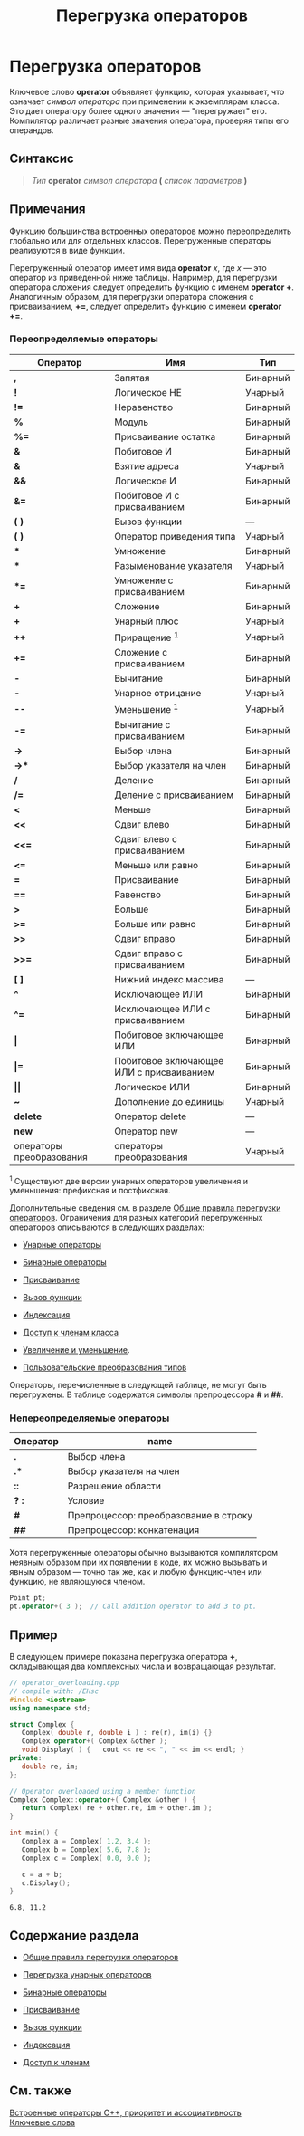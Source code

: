 ﻿---
title: Перегрузка операторов
ms.date: 11/04/2016
f1_keywords:
- operator_cpp
- operator
helpviewer_keywords:
- redefinable operators [C++]
- non-redefinable operators [C++]
- operator keyword [C++]
- operators [C++], overloading
- operator overloading
ms.assetid: 56ad4c4f-dd0c-45e0-adaa-08fe98cb1f8e
ms.openlocfilehash: d6a294af3ea7ef6085eae0f7069ea2d1fdbb30e4
ms.sourcegitcommit: 6052185696adca270bc9bdbec45a626dd89cdcdd
ms.translationtype: MT
ms.contentlocale: ru-RU
ms.lasthandoff: 10/31/2018
ms.locfileid: "50621745"
---
# <a name="operator-overloading"></a>Перегрузка операторов

Ключевое слово **operator** объявляет функцию, которая указывает, что означает *символ оператора* при применении к экземплярам класса. Это дает оператору более одного значения — "перегружает" его. Компилятор различает разные значения оператора, проверяя типы его операндов.

## <a name="syntax"></a>Синтаксис

> *Тип* **operator** *символ оператора* **(** *список параметров* **)**

## <a name="remarks"></a>Примечания

Функцию большинства встроенных операторов можно переопределить глобально или для отдельных классов. Перегруженные операторы реализуются в виде функции.

Перегруженный оператор имеет имя вида **operator** *x*, где *x* — это оператор из приведенной ниже таблицы. Например, для перегрузки оператора сложения следует определить функцию с именем **operator +**. Аналогичным образом, для перегрузки оператора сложения с присваиванием, **+=**, следует определить функцию с именем **operator +=**.

### <a name="redefinable-operators"></a>Переопределяемые операторы

|Оператор|Имя|Тип|
|--------------|----------|----------|
|**,**|Запятая|Бинарный|
|**\!**|Логическое НЕ|Унарный|
|**\!=**|Неравенство|Бинарный|
|**%**|Модуль |Бинарный|
|**%=**|Присваивание остатка|Бинарный|
|**&**|Побитовое И|Бинарный|
|**&**|Взятие адреса|Унарный|
|**&&**|Логическое И|Бинарный|
|**&=**|Побитовое И с присваиванием|Бинарный|
|**( )**|Вызов функции |—|
|**( )**|Оператор приведения типа|Унарный|
|**&#42;**|Умножение|Бинарный|
|**&#42;**|Разыменование указателя|Унарный|
|**&#42;=**|Умножение с присваиванием|Бинарный|
|**+**|Сложение|Бинарный|
|**+**|Унарный плюс|Унарный|
|**++**|Приращение <sup>1</sup>|Унарный|
|**+=**|Сложение с присваиванием|Бинарный|
|**-**|Вычитание|Бинарный|
|**-**|Унарное отрицание|Унарный|
|**--**|Уменьшение <sup>1</sup>|Унарный|
|**-=**|Вычитание с присваиванием|Бинарный|
|**->**|Выбор члена|Бинарный|
|**->&#42;**|Выбор указателя на член|Бинарный|
|**/**|Деление|Бинарный|
|**/=**|Деление с присваиванием|Бинарный|
|**\<**|Меньше|Бинарный|
|**<<**|Сдвиг влево|Бинарный|
|**<<=**|Сдвиг влево с присваиванием|Бинарный|
|**<=**|Меньше или равно|Бинарный|
|**=**|Присваивание|Бинарный|
|**==**|Равенство|Бинарный|
|**>**|Больше|Бинарный|
|**>=**|Больше или равно|Бинарный|
|**>>**|Сдвиг вправо|Бинарный|
|**>>=**|Сдвиг вправо с присваиванием|Бинарный|
|**[ ]**|Нижний индекс массива|—|
|**^**|Исключающее ИЛИ|Бинарный|
|**^=**|Исключающее ИЛИ с присваиванием|Бинарный|
|**&#124;**|Побитовое включающее ИЛИ|Бинарный|
|**&#124;=**|Побитовое включающее ИЛИ с присваиванием|Бинарный|
|**&#124;&#124;**|Логическое ИЛИ|Бинарный|
|**~**|Дополнение до единицы|Унарный|
|**delete**|Оператор delete|—|
|**new**|Оператор new|—|
|операторы преобразования|операторы преобразования|Унарный|

<sup>1</sup> Существуют две версии унарных операторов увеличения и уменьшения: префиксная и постфиксная.

Дополнительные сведения см. в разделе [Общие правила перегрузки операторов](../cpp/general-rules-for-operator-overloading.md). Ограничения для разных категорий перегруженных операторов описываются в следующих разделах:

- [Унарные операторы](../cpp/overloading-unary-operators.md)

- [Бинарные операторы](../cpp/binary-operators.md)

- [Присваивание](../cpp/assignment.md)

- [Вызов функции](../cpp/function-call-cpp.md)

- [Индексация](../cpp/subscripting.md)

- [Доступ к членам класса](../cpp/member-access.md)

- [Увеличение и уменьшение](../cpp/increment-and-decrement-operator-overloading-cpp.md).

- [Пользовательские преобразования типов](../cpp/user-defined-type-conversions-cpp.md)

Операторы, перечисленные в следующей таблице, не могут быть перегружены. В таблице содержатся символы препроцессора **#** и **##**.

### <a name="nonredefinable-operators"></a>Непереопределяемые операторы

|Оператор|name|
|-|-|
|**.**|Выбор члена|
|**.&#42;**|Выбор указателя на член|
|**::**|Разрешение области|
|**? :**|Условие|
|**#**|Препроцессор: преобразование в строку|
|**##**|Препроцессор: конкатенация|

Хотя перегруженные операторы обычно вызываются компилятором неявным образом при их появлении в коде, их можно вызывать и явным образом — точно так же, как и любую функцию-член или функцию, не являющуюся членом.

```cpp
Point pt;
pt.operator+( 3 );  // Call addition operator to add 3 to pt.
```

## <a name="example"></a>Пример

В следующем примере показана перегрузка оператора **+**, складывающая два комплексных числа и возвращающая результат.

```cpp
// operator_overloading.cpp
// compile with: /EHsc
#include <iostream>
using namespace std;

struct Complex {
   Complex( double r, double i ) : re(r), im(i) {}
   Complex operator+( Complex &other );
   void Display( ) {   cout << re << ", " << im << endl; }
private:
   double re, im;
};

// Operator overloaded using a member function
Complex Complex::operator+( Complex &other ) {
   return Complex( re + other.re, im + other.im );
}

int main() {
   Complex a = Complex( 1.2, 3.4 );
   Complex b = Complex( 5.6, 7.8 );
   Complex c = Complex( 0.0, 0.0 );

   c = a + b;
   c.Display();
}
```

```Output
6.8, 11.2
```

## <a name="in-this-section"></a>Содержание раздела

- [Общие правила перегрузки операторов](../cpp/general-rules-for-operator-overloading.md)

- [Перегрузка унарных операторов](../cpp/overloading-unary-operators.md)

- [Бинарные операторы](../cpp/binary-operators.md)

- [Присваивание](../cpp/assignment.md)

- [Вызов функции](../cpp/function-call-cpp.md)

- [Индексация](../cpp/subscripting.md)

- [Доступ к членам](../cpp/member-access.md)

## <a name="see-also"></a>См. также

[Встроенные операторы C++, приоритет и ассоциативность](../cpp/cpp-built-in-operators-precedence-and-associativity.md)<br/>
[Ключевые слова](../cpp/keywords-cpp.md)
